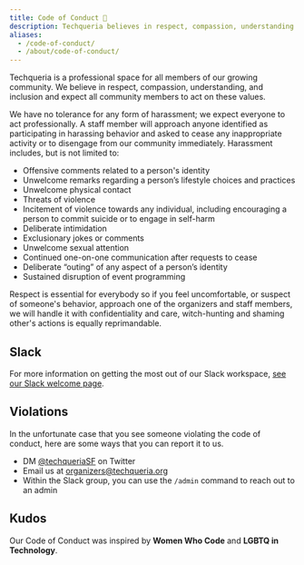 ```yaml
---
title: Code of Conduct 🌼
description: Techqueria believes in respect, compassion, understanding and inclusion and expect all community members to act in accordance to these values.
aliases:
  - /code-of-conduct/
  - /about/code-of-conduct/
---
```


Techqueria is a professional space for all members of our growing community. We believe in respect, compassion, understanding, and inclusion and expect all community members to act on these values.

We have no tolerance for any form of harassment; we expect everyone to act professionally. A staff member will approach anyone identified as participating in harassing behavior and asked to cease any inappropriate activity or to disengage from our community immediately. Harassment includes, but is not limited to:

- Offensive comments related to a person's identity
- Unwelcome remarks regarding a person’s lifestyle choices and practices
- Unwelcome physical contact
- Threats of violence
- Incitement of violence towards any individual, including encouraging a person to commit suicide or to engage in self-harm
- Deliberate intimidation
- Exclusionary jokes or comments
- Unwelcome sexual attention
- Continued one-on-one communication after requests to cease
- Deliberate “outing” of any aspect of a person’s identity
- Sustained disruption of event programming

Respect is essential for everybody so if you feel uncomfortable, or suspect of someone's behavior, approach one of the organizers and staff members, we will handle it with confidentiality and care, witch-hunting and shaming other's actions is equally reprimandable.

## Slack

For more information on getting the most out of our Slack workspace, [see our Slack welcome page](/slack/).

## Violations

In the unfortunate case that you see someone violating the code of conduct, here are some ways that you can report it to us.

- DM [@techqueriaSF](https://twitter.com/techqueriasf) on Twitter
- Email us at [organizers@techqueria.org](mailto:organizers@techqueria.org)
- Within the Slack group, you can use the `/admin` command to reach out to an admin

## Kudos

Our Code of Conduct was inspired by **Women Who Code** and **LGBTQ in Technology**.

